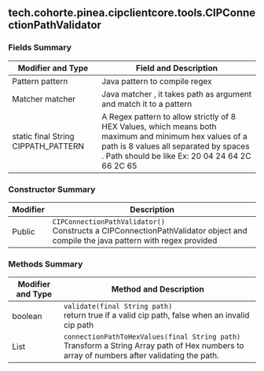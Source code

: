 ## tech.cohorte.pinea.cipclientcore.tools.CIPConnectionPathValidator

### Fields Summary

| Modifier and Type                    |  Field and Description                                                                                                                                                                                |
|--------------------------------------|-------------------------------------------------------------------------------------------------------------------------------------------------------------------------------------------------------|
| Pattern pattern                      | Java pattern to compile regex                                                                                                                                                                         |
| Matcher matcher                      | Java matcher , it takes path as argument and match it to a pattern                                                                                                                                    |
| static final String CIPPATH\_PATTERN | A Regex pattern to allow strictly of 8 HEX Values,  which means both maximum and minimum hex values of a path is  8 values all separated by spaces \. Path should be like Ex: 20 04 24 64 2C 66 2C 65 |

### Constructor Summary

| Modifier                    |   Description                                                                                    |
|-----------------------------|--------------------------------------------------------------------------------------------------|
| Public                      | `CIPConnectionPathValidator()` <br> Constructs a CIPConnectionPathValidator object and compile the java pattern with regex provided  |                                                                                                     
### Methods Summary

| Modifier and Type          | Method and Description                    |
|-------------------|--------------------------------|
| boolean           | `validate(final String path)` <br>  return true if a valid cip path, false when an invalid cip path |
| List<Integer>     | `connectionPathToHexValues(final String path)`  <br>   Transform a String Array path of Hex numbers to array of numbers after validating the path.                    |
